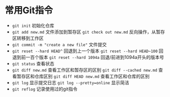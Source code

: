 # 常用Git指令

* `git init` 初始化仓库
* `git add new.md` 文件添加到暂存区
  `git check out new.md` 反向操作，从暂存区转移到工作区
* `git commit -m "create a new file"` 文件提交
* `git reset --hard HEAD^` 回退到上一个版本
  `git reset --hard HEAD~100` 回退到前一百个版本
  `git reset --hard 1094a`  回退/前进到1094a开头的版本号
* `git status` 查看状态
* `git diff new.md` 查看工作区和暂存区的区别
  `git diff --cached new.md` 查看暂存区和仓库区别
  `git diff HEAD new.md` 查看工作区和仓库的区别
* `git log` 显示提交日志
  `git log --pretty=online` 显示简洁
* `git reflog` 记录使用过的git指令